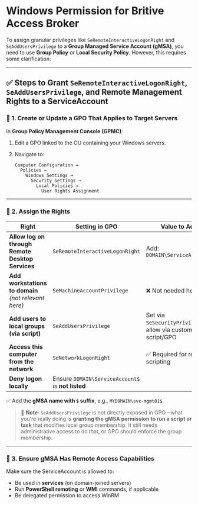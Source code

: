 # Windows Permission for Britive Access Broker

To assign granular privileges like `SeRemoteInteractiveLogonRight` and `SeAddUsersPrivilege` to a **Group Managed Service Account (gMSA)**, you need to use **Group Policy** or **Local Security Policy**. However, this requires some clarification:

---

## ✅ Steps to Grant `SeRemoteInteractiveLogonRight`, `SeAddUsersPrivilege`, and Remote Management Rights to a ServiceAccount

### 🔹 1. Create or Update a GPO That Applies to Target Servers

In **Group Policy Management Console (GPMC)**:

1. Edit a GPO linked to the OU containing your Windows servers.
2. Navigate to:

   ```
   Computer Configuration →
     Policies →
       Windows Settings →
         Security Settings →
           Local Policies →
             User Rights Assignment
   ```

---

### 🔹 2. Assign the Rights

| Right                                                | Setting in GPO                          | Value to Add                                                 |
| ---------------------------------------------------- | --------------------------------------- | ------------------------------------------------------------ |
| **Allow log on through Remote Desktop Services**     | `SeRemoteInteractiveLogonRight`         | Add: `DOMAIN\ServiceAccount$`                                          |
| **Add workstations to domain** *(not relevant here)* | `SeMachineAccountPrivilege`             | ❌ Not needed here                                            |
| **Add users to local groups (via script)**           | `SeAddUsersPrivilege`                   | Set via `SeSecurityPrivilege` or allow via custom script/GPO |
| **Access this computer from the network**            | `SeNetworkLogonRight`                   | ✅ Required for remote scripting                              |
| **Deny logon locally**                               | Ensure `DOMAIN\ServiceAccount$` is **not listed** |                                                              |

✅ Add the **gMSA name with `$` suffix**, e.g., `MYDOMAIN\svc-mgmt01$`.

> 🧠 **Note**: `SeAddUsersPrivilege` is not directly exposed in GPO—what you're really doing is **granting the gMSA permission to run a script or task** that modifies local group membership. It still needs administrative access to do that, or GPO should enforce the group membership.

---

### 🔹 3. Ensure gMSA Has Remote Access Capabilities

Make sure the ServiceAccount is allowed to:

* Be used in **services** (on domain-joined servers)
* Run **PowerShell remoting** or **WMI** commands, if applicable
* Be delegated permission to access WinRM